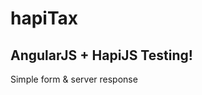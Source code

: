 hapiTax
=======


AngularJS + HapiJS Testing!
--------------------------


Simple form & server response
